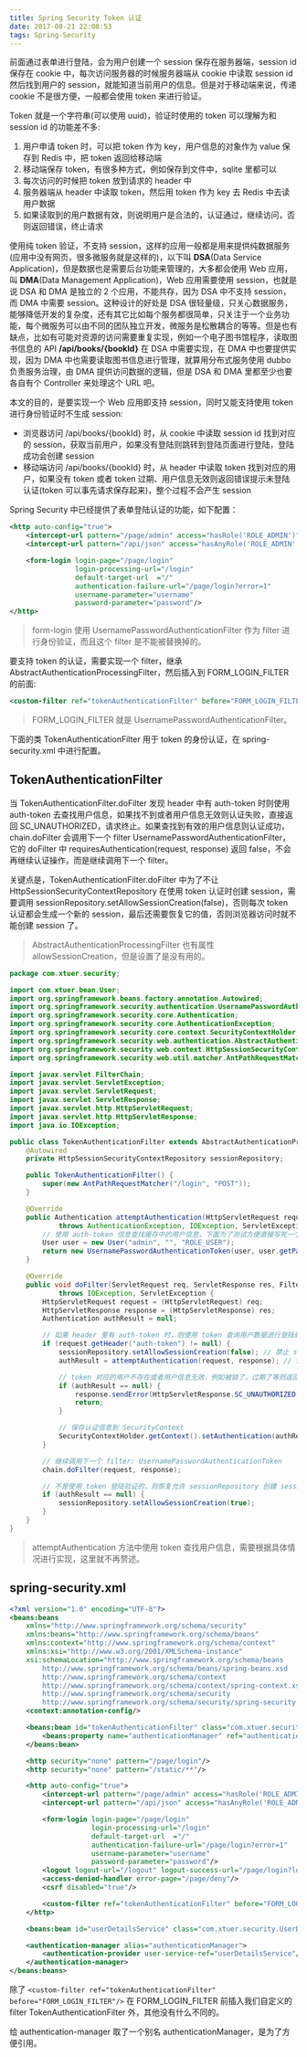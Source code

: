 ```yaml
---
title: Spring Security Token 认证
date: 2017-08-21 22:08:53
tags: Spring-Security
---
```


前面通过表单进行登陆，会为用户创建一个 session 保存在服务器端，session id 保存在 cookie 中，每次访问服务器的时候服务器端从 cookie 中读取 session id 然后找到用户的 session，就能知道当前用户的信息。但是对于移动端来说，传递 cookie 不是很方便，一般都会使用 token 来进行验证。

Token 就是一个字符串(可以使用 uuid)，验证时使用的 token 可以理解为和 session id 的功能差不多:

1. 用户申请 token 时，可以把 token 作为 key，用户信息的对象作为 value 保存到 Redis 中，把 token 返回给移动端
2. 移动端保存 token，有很多种方式，例如保存到文件中，sqlite 里都可以
3. 每次访问的时候把 token 放到请求的 header 中
4. 服务器端从 header 中读取 token，然后用 token 作为 key 去 Redis 中去读用户数据
5. 如果读取到的用户数据有效，则说明用户是合法的，认证通过，继续访问，否则返回错误，终止请求

使用纯 token 验证，不支持 session，这样的应用一般都是用来提供纯数据服务(应用中没有网页，很多微服务就是这样的)，以下叫 **DSA**(Data Service Application)，但是数据也是需要后台功能来管理的，大多都会使用 Web 应用，叫 **DMA**(Data Management Application)，Web 应用需要使用 session，也就是说 DSA 和 DMA 是独立的 2 个应用，不能共存，因为 DSA 中不支持 session，而 DMA 中需要 session。这种设计的好处是 DSA 很轻量级，只关心数据服务，能够降低开发的复杂度，还有其它比如每个服务都很简单，只关注于一个业务功能，每个微服务可以由不同的团队独立开发，微服务是松散耦合的等等。但是也有缺点，比如有可能对资源的访问需要重复实现，例如一个电子图书馆程序，读取图书信息的 API **/api/books/{bookId}** 在 DSA 中需要实现，在 DMA 中也要提供实现，因为 DMA 中也需要读取图书信息进行管理，就算用分布式服务使用 dubbo 负责服务治理，由 DMA 提供访问数据的逻辑，但是 DSA 和 DMA 里都至少也要各自有个 Controller 来处理这个 URL 吧。

本文的目的，是要实现一个 Web 应用即支持 session，同时又能支持使用 token 进行身份验证时不生成 session:

* 浏览器访问 /api/books/{bookId} 时，从 cookie 中读取 session id 找到对应的 session，获取当前用户，如果没有登陆则跳转到登陆页面进行登陆，登陆成功会创建 session
* 移动端访问 /api/books/{bookId} 时，从 header 中读取 token 找到对应的用户，如果没有 token 或者 token 过期、用户信息无效则返回错误提示未登陆认证(token 可以事先请求保存起来)，整个过程不会产生 session <!--more-->

Spring Security 中已经提供了表单登陆认证的功能，如下配置：

```xml
<http auto-config="true">
    <intercept-url pattern="/page/admin" access="hasRole('ROLE_ADMIN')"/>
    <intercept-url pattern="/api/json" access="hasAnyRole('ROLE_ADMIN', 'ROLE_USER')"/>

    <form-login login-page="/page/login"
                login-processing-url="/login"
                default-target-url  ="/"
                authentication-failure-url="/page/login?error=1"
                username-parameter="username"
                password-parameter="password"/>
</http>
```

> form-login 使用 UsernamePasswordAuthenticationFilter 作为 filter 进行身份验证，而且这个 filter 是不能被替换掉的。

要支持 token 的认证，需要实现一个 filter，继承 AbstractAuthenticationProcessingFilter，然后插入到 FORM_LOGIN_FILTER 的前面:

```xml
<custom-filter ref="tokenAuthenticationFilter" before="FORM_LOGIN_FILTER"/>
```

> FORM_LOGIN_FILTER 就是 UsernamePasswordAuthenticationFilter。

下面的类 TokenAuthenticationFilter 用于 token 的身份认证，在 spring-security.xml 中进行配置。

## TokenAuthenticationFilter

当 TokenAuthenticationFilter.doFilter 发现 header 中有 auth-token 时则使用 auth-token 去查找用户信息，如果找不到或者用户信息无效则认证失败，直接返回 SC_UNAUTHORIZED，请求终止。如果查找到有效的用户信息则认证成功，chain.doFilter 会调用下一个 filter UsernamePasswordAuthenticationFilter，它的 doFilter 中 requiresAuthentication(request, response) 返回 false，不会再继续认证操作，而是继续调用下一个 filter。

关键点是，TokenAuthenticationFilter.doFilter 中为了不让 HttpSessionSecurityContextRepository 在使用 token 认证时创建 session，需要调用 sessionRepository.setAllowSessionCreation(false)，否则每次 token 认证都会生成一个新的 session，最后还需要恢复它的值，否则浏览器访问时就不能创建 session 了。

> AbstractAuthenticationProcessingFilter 也有属性 allowSessionCreation，但是设置了是没有用的。

```java
package com.xtuer.security;

import com.xtuer.bean.User;
import org.springframework.beans.factory.annotation.Autowired;
import org.springframework.security.authentication.UsernamePasswordAuthenticationToken;
import org.springframework.security.core.Authentication;
import org.springframework.security.core.AuthenticationException;
import org.springframework.security.core.context.SecurityContextHolder;
import org.springframework.security.web.authentication.AbstractAuthenticationProcessingFilter;
import org.springframework.security.web.context.HttpSessionSecurityContextRepository;
import org.springframework.security.web.util.matcher.AntPathRequestMatcher;

import javax.servlet.FilterChain;
import javax.servlet.ServletException;
import javax.servlet.ServletRequest;
import javax.servlet.ServletResponse;
import javax.servlet.http.HttpServletRequest;
import javax.servlet.http.HttpServletResponse;
import java.io.IOException;

public class TokenAuthenticationFilter extends AbstractAuthenticationProcessingFilter {
    @Autowired
    private HttpSessionSecurityContextRepository sessionRepository;

    public TokenAuthenticationFilter() {
        super(new AntPathRequestMatcher("/login", "POST"));
    }

    @Override
    public Authentication attemptAuthentication(HttpServletRequest request, HttpServletResponse response)
            throws AuthenticationException, IOException, ServletException {
        // 使用 auth-token 信息查找缓存中的用户信息，下面为了测试方便直接写死一个
        User user = new User("admin", "", "ROLE_USER");
        return new UsernamePasswordAuthenticationToken(user, user.getPassword(), user.getAuthorities());
    }

    @Override
    public void doFilter(ServletRequest req, ServletResponse res, FilterChain chain)
            throws IOException, ServletException {
        HttpServletRequest request = (HttpServletRequest) req;
        HttpServletResponse response = (HttpServletResponse) res;
        Authentication authResult = null;

        // 如果 header 里有 auth-token 时，则使用 token 查询用户数据进行登陆验证
        if (request.getHeader("auth-token") != null) {
            sessionRepository.setAllowSessionCreation(false); // 禁止 sessionRepository 创建 session
            authResult = attemptAuthentication(request, response); // 使用 token 查询用户数据进行登陆验证

            // token 对应的用户不存在或者用户信息无效，例如被锁了，过期了等则返回错误
            if (authResult == null) {
                response.sendError(HttpServletResponse.SC_UNAUTHORIZED, "登陆后才能访问");
                return;
            }

            // 保存认证信息到 SecurityContext
            SecurityContextHolder.getContext().setAuthentication(authResult);
        }

        // 继续调用下一个 filter: UsernamePasswordAuthenticationToken
        chain.doFilter(request, response);

        // 不是使用 token 登陆验证的，则恢复允许 sessionRepository 创建 session
        if (authResult == null) {
            sessionRepository.setAllowSessionCreation(true);
        }
    }
}
```

> attemptAuthentication 方法中使用 token 查找用户信息，需要根据具体情况进行实现，这里就不再赘述。

## spring-security.xml

```xml
<?xml version="1.0" encoding="UTF-8"?>
<beans:beans
    xmlns="http://www.springframework.org/schema/security"
    xmlns:beans="http://www.springframework.org/schema/beans"
    xmlns:context="http://www.springframework.org/schema/context"
    xmlns:xsi="http://www.w3.org/2001/XMLSchema-instance"
    xsi:schemaLocation="http://www.springframework.org/schema/beans
        http://www.springframework.org/schema/beans/spring-beans.xsd
        http://www.springframework.org/schema/context
        http://www.springframework.org/schema/context/spring-context.xsd
        http://www.springframework.org/schema/security
        http://www.springframework.org/schema/security/spring-security.xsd">
    <context:annotation-config/>

    <beans:bean id="tokenAuthenticationFilter" class="com.xtuer.security.TokenAuthenticationFilter">
        <beans:property name="authenticationManager" ref="authenticationManager"/>
    </beans:bean>

    <http security="none" pattern="/page/login"/>
    <http security="none" pattern="/static/**"/>

    <http auto-config="true">
        <intercept-url pattern="/page/admin" access="hasRole('ROLE_ADMIN')"/>
        <intercept-url pattern="/api/json" access="hasAnyRole('ROLE_ADMIN', 'ROLE_USER')"/>

        <form-login login-page="/page/login"
                    login-processing-url="/login"
                    default-target-url  ="/"
                    authentication-failure-url="/page/login?error=1"
                    username-parameter="username"
                    password-parameter="password"/>
        <logout logout-url="/logout" logout-success-url="/page/login?logout=1"/>
        <access-denied-handler error-page="/page/deny"/>
        <csrf disabled="true"/>

        <custom-filter ref="tokenAuthenticationFilter" before="FORM_LOGIN_FILTER"/>
    </http>

    <beans:bean id="userDetailsService" class="com.xtuer.security.UserDetailsService"/>

    <authentication-manager alias="authenticationManager">
        <authentication-provider user-service-ref="userDetailsService"/>
    </authentication-manager>
</beans:beans>
```

除了 `<custom-filter ref="tokenAuthenticationFilter" before="FORM_LOGIN_FILTER"/>` 在 FORM_LOGIN_FILTER 前插入我们自定义的 filter TokenAuthenticationFilter 外，其他没有什么不同的。

给 authentication-manager 取了一个别名 authenticationManager，是为了方便引用。